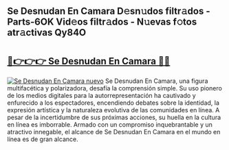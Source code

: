 ## Se Desnudan En Camara D𝚎sn𝚞dos filtr𝚊dos - Parts-6OK Vid𝚎os filtr𝚊dos - N𝚞evas f𝚘tos atr𝚊ctivas Qy84O

# <h2><a href="http://mbczo66.tromn.icu/?c=Se+Desnudan+En+Camara">🔗👉👉👉 Se Desnudan En Camara 🔗🔗</a></h2>

[![Se Desnudan En Camara nuevo](https://i.imgur.com/pEAQMta.gif)](http://mbczo66.tromn.icu/?c=Se+Desnudan+En+Camara)
Se Desnudan En Camara, una figura multifacética y polarizadora, desafía la comprensión simple. Su uso pionero de los medios digitales para la autorrepresentación ha cautivado y enfurecido a los espectadores, encendiendo debates sobre la identidad, la expresión artística y la naturaleza evolutiva de las comunidades en línea. A pesar de la incertidumbre de sus próximas acciones, su huella en la cultura en línea es imborrable. Armado con un compromiso inquebrantable y un atractivo innegable, el alcance de Se Desnudan En Camara en el mundo en línea es de gran alcance.
